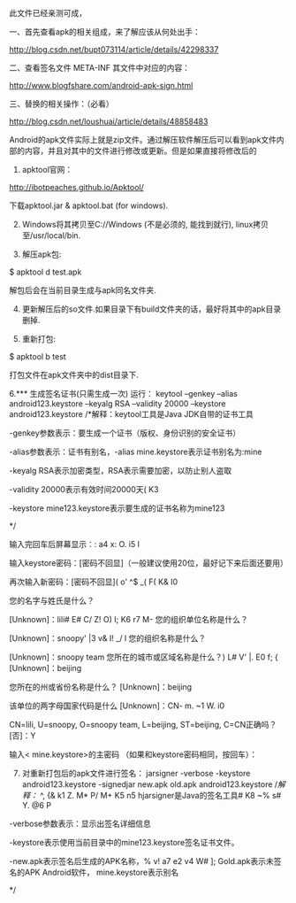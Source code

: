 
此文件已经亲测可成，


一、首先查看apk的相关组成，来了解应该从何处出手：

http://blog.csdn.net/bupt073114/article/details/42298337



二、查看签名文件 META-INF 其文件中对应的内容：

http://www.blogfshare.com/android-apk-sign.html



三、替换的相关操作：（必看）

http://blog.csdn.net/loushuai/article/details/48858483

Android的apk文件实际上就是zip文件。通过解压软件解压后可以看到apk文件内部的内容，并且对其中的文件进行修改或更新。但是如果直接将修改后的


1. apktool官网：

http://ibotpeaches.github.io/Apktool/

下载apktool.jar & apktool.bat (for windows).


2. Windows将其拷贝至C://Windows (不是必须的, 能找到就行), linux拷贝至/usr/local/bin.


3. 解压apk包:

$ apktool d test.apk

解包后会在当前目录生成与apk同名文件夹.


4. 更新解压后的so文件.如果目录下有build文件夹的话，最好将其中的apk目录删掉.


5. 重新打包:

$ apktool b test

打包文件在apk文件夹中的dist目录下.


6.*** 生成签名证书(只需生成一次)
运行：
keytool –genkey –alias android123.keystore –keyalg RSA –validity 20000 –keystore android123.keystore
/*解释：keytool工具是Java JDK自带的证书工具

-genkey参数表示：要生成一个证书（版权、身份识别的安全证书）

-alias参数表示：证书有别名，-alias mine.keystore表示证书别名为:mine

-keyalg RSA表示加密类型，RSA表示需要加密，以防止别人盗取

-validity 20000表示有效时间20000天( K3

-keystore mine123.keystore表示要生成的证书名称为mine123

*/

输入完回车后屏幕显示：: a4 x: O. i5 I

输入keystore密码：[密码不回显]（一般建议使用20位，最好记下来后面还要用）

再次输入新密码：[密码不回显]( o' ^$ _( F( K& I0

您的名字与姓氏是什么？

[Unknown]：lili# E# C/ Z! O) I; K6 r7 M-
您的组织单位名称是什么？

[Unknown]：snoopy' |3 v& I! _/ l
您的组织名称是什么？

[Unknown]：snoopy team
您所在的城市或区域名称是什么？) L# V' |. E0 f; {
[Unknown]：beijing

您所在的州或省份名称是什么？
[Unknown]：beijing

该单位的两字母国家代码是什么
[Unknown]：CN- m. ~1 W. i0

CN=lili, U=snoopy, O=snoopy team, L=beijing, ST=beijing, C=CN正确吗？
[否]：Y

输入< mine.keystore>的主密码
（如果和keystore密码相同，按回车）：

7. 对重新打包后的apk文件进行签名：
jarsigner -verbose -keystore android123.keystore -signedjar new.apk old.apk android123.keystore
/*解释：* ^, {& k1 Z. M* P/ M+ K5 n5 hjarsigner是Java的签名工具# K8 ~% s# Y. @6 P

-verbose参数表示：显示出签名详细信息

-keystore表示使用当前目录中的mine123.keystore签名证书文件。

-new.apk表示签名后生成的APK名称，% v! a7 e2 v4 W# ]; Gold.apk表示未签名的APK Android软件， mine.keystore表示别名

*/



